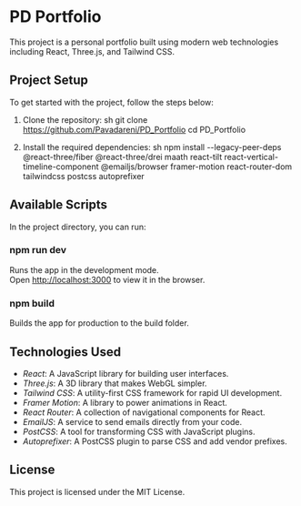 # PD Portfolio

This project is a personal portfolio built using modern web technologies including React, Three.js, and Tailwind CSS.

## Project Setup

To get started with the project, follow the steps below:

1. Clone the repository:
    sh
    git clone https://github.com/Pavadareni/PD_Portfolio
    cd PD_Portfolio
    

2. Install the required dependencies:
    sh
    npm install --legacy-peer-deps @react-three/fiber @react-three/drei maath react-tilt react-vertical-timeline-component @emailjs/browser framer-motion react-router-dom tailwindcss postcss autoprefixer
    

## Available Scripts

In the project directory, you can run:

### npm run dev

Runs the app in the development mode.\
Open [http://localhost:3000](http://localhost:3000) to view it in the browser.

### npm build

Builds the app for production to the build folder.

## Technologies Used

- *React*: A JavaScript library for building user interfaces.
- *Three.js*: A 3D library that makes WebGL simpler.
- *Tailwind CSS*: A utility-first CSS framework for rapid UI development.
- *Framer Motion*: A library to power animations in React.
- *React Router*: A collection of navigational components for React.
- *EmailJS*: A service to send emails directly from your code.
- *PostCSS*: A tool for transforming CSS with JavaScript plugins.
- *Autoprefixer*: A PostCSS plugin to parse CSS and add vendor prefixes.

## License

This project is licensed under the MIT License.
